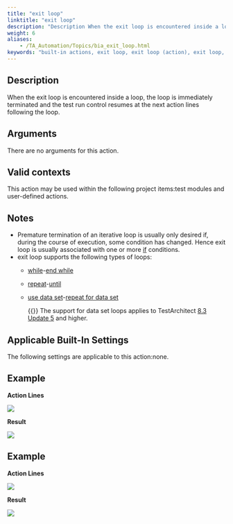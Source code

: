 ```yaml
--- 
title: "exit loop"
linktitle: "exit loop"
description: "Description When the exit loop is encountered inside a loop, the loop is immediately terminated and the test run control resumes at the next action lines following the loop. Arguments There are no ..."
weight: 6
aliases: 
    - /TA_Automation/Topics/bia_exit_loop.html
keywords: "built-in actions, exit loop, exit loop (action), exit loop, exit loop statement, break loop, terminate loop, loop break"
---
```


## Description

When the exit loop is encountered inside a loop, the loop is immediately terminated and the test run control resumes at the next action lines following the loop.

## Arguments

There are no arguments for this action.

## Valid contexts

This action may be used within the following project items:test modules and user-defined actions.

## Notes

-   Premature termination of an iterative loop is usually only desired if, during the course of execution, some condition has changed. Hence exit loop is usually associated with one or more [if](/TA_Automation/Topics/bia_if.html) conditions.
-   exit loop supports the following types of loops:
    -   [while](/TA_Automation/Topics/bia_while.html)-[end while](/TA_Automation/Topics/bia_end_while.html)
    -   [repeat](/TA_Automation/Topics/bia_repeat.html)-[until](/TA_Automation/Topics/bia_until.html)
    -   [use data set](/TA_Automation/Topics/bia_use_data_set.html)-[repeat for data set](/TA_Automation/Topics/bia_repeat_for_data_set.html)

        {{<note>}} The support for data set loops applies to TestArchitect [8.3 Update 5](/TA_ReleaseNotes/DITA_source/Whats_New_8.3_update_5.html) and higher.


## Applicable Built-In Settings

The following settings are applicable to this action:none.

## Example

**Action Lines**

![](/images/TA_Automation/Images/bia_exit_loop_pgm.png)

**Result**

![](/images/TA_Automation/Images/bia_exit_loop_res.png)

## Example

**Action Lines**

![](/images/TA_Automation/Images/bia_exit_loop_ta4vs_pgm.png)

**Result**

![](/images/TA_Automation/Images/bia_exit_loop_ta4vs_res.png)




